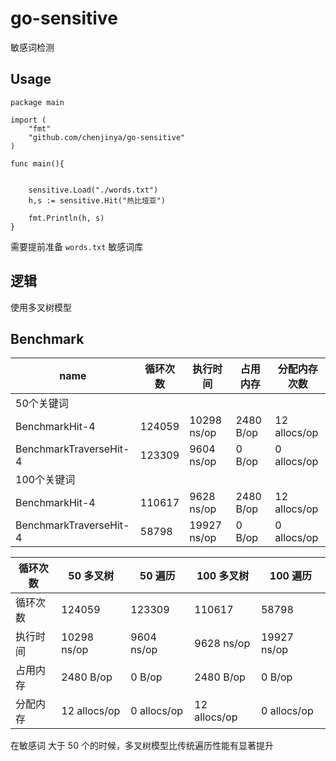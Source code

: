 # go-sensitive

敏感词检测

## Usage
```golang
package main

import (
    "fmt"
    "github.com/chenjinya/go-sensitive"
)

func main(){

    
    sensitive.Load("./words.txt")
    h,s := sensitive.Hit("热比垭亚")

    fmt.Println(h, s)
}
```

需要提前准备 `words.txt` 敏感词库

## 逻辑

使用多叉树模型

## Benchmark

name |循环次数 |  执行时间 | 占用内存 | 分配内存次数 
-------- | -----| -----| ----- | -----
50个关键词| 
BenchmarkHit-4  |                  124059   |          10298 ns/op      |      2480 B/op    |     12 allocs/op |
BenchmarkTraverseHit-4       |     123309    |          9604 ns/op      |         0 B/op     |     0 allocs/op |
100个关键词|
BenchmarkHit-4               |     110617    |          9628 ns/op       |     2480 B/op     |    12 allocs/op |
BenchmarkTraverseHit-4       |      58798    |         19927 ns/op       |        0 B/op     |     0 allocs/op |

循环次数 |  50 多叉树    | 50 遍历        | 100 多叉树 | 100 遍历 
--------| -----        | -----         | -----      | -----
循环次数 | 124059       | 123309        | 110617        | 58798
执行时间 | 10298 ns/op  | 9604 ns/op    | 9628 ns/op    | 19927 ns/op
占用内存 | 2480 B/op    | 0 B/op        | 2480 B/op     |  0 B/op
分配内存 | 12 allocs/op | 0 allocs/op   | 12 allocs/op  | 0 allocs/op

在敏感词 大于 50 个的时候，多叉树模型比传统遍历性能有显著提升

